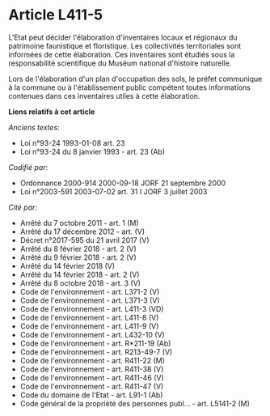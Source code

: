 # Article L411-5

L'Etat peut décider l'élaboration d'inventaires locaux et régionaux du patrimoine faunistique et floristique. Les
collectivités territoriales sont informées de cette élaboration. Ces inventaires sont étudiés sous la responsabilité
scientifique du Muséum national d'histoire naturelle.

Lors de l'élaboration d'un plan d'occupation des sols, le préfet communique à la commune ou à l'établissement public
compétent toutes informations contenues dans ces inventaires utiles à cette élaboration.

**Liens relatifs à cet article**

_Anciens textes_:

  - Loi n°93-24 1993-01-08 art. 23
  - Loi n°93-24 du 8 janvier 1993 - art. 23 (Ab)

_Codifié par_:

  - Ordonnance 2000-914 2000-09-18 JORF 21 septembre 2000
  - Loi n°2003-591 2003-07-02 art. 31 I JORF 3 juillet 2003

_Cité par_:

  - Arrêté du 7 octobre 2011 - art. 1 (M)
  - Arrêté du 17 décembre 2012 - art. (V)
  - Décret n°2017-595 du 21 avril 2017 (V)
  - Arrêté du 8 février 2018 - art. 2 (V)
  - Arrêté du 9 février 2018 - art. 2 (V)
  - Arrêté du 14 février 2018 (V)
  - Arrêté du 14 février 2018 - art. 2 (V)
  - Arrêté du 8 octobre 2018 - art. 3 (V)
  - Code de l'environnement - art. L371-2 (V)
  - Code de l'environnement - art. L371-3 (V)
  - Code de l'environnement - art. L411-3 (VD)
  - Code de l'environnement - art. L411-8 (V)
  - Code de l'environnement - art. L411-9 (V)
  - Code de l'environnement - art. L432-10 (V)
  - Code de l'environnement - art. R*211-19 (Ab)
  - Code de l'environnement - art. R213-49-7 (V)
  - Code de l'environnement - art. R411-22 (M)
  - Code de l'environnement - art. R411-38 (V)
  - Code de l'environnement - art. R411-46 (V)
  - Code de l'environnement - art. R411-47 (V)
  - Code du domaine de l'Etat - art. L91-1 (Ab)
  - Code général de la propriété des personnes publ... - art. L5141-2 (M)

